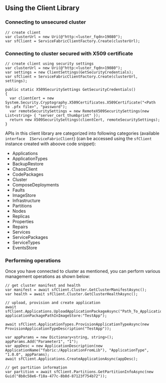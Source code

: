 ## Using the Client Library
### Connecting to unsecured cluster
```
// create client
var clusterUrl = new Uri(@"http:<luster_fqdn>19080");
var sfClient = ServiceFabricClientFactory.Create(clusterUrl);
```

### Connecting to cluster secured with X509 certificate
```
// create client using security settings
var clusterUrl = new Uri(@"http:<luster_fqdn>19080");
var settings = new ClientSettings(GetSecurityCredentials);
var sfClient = ServiceFabricClientFactory.Create(clusterUrl, settings);

public static X509SecuritySettings GetSecurityCredentials()
{
  var clientCert = new System.Security.Cryptography.X509Certificates.X509Certificate("<Path to .pfx file>", "password");
  var remoteSecuritySettings = new RemoteX509SecuritySettings(new List<string> { "server_cert_thumbprint" });
  return new X509SecuritySettings(clientCert, remoteSecuritySettings);
}

```

APIs in this client library are categorized into following categories (available ```interface  IServiceFabricClient```) (can be accessed using the ```sfClient``` instance created with aboove code snippet):
* Applications
* ApplicationTypes
* BackupRestore
* ChaosClient
* CodePackages
* Cluster
* ComposeDeployments
* Faults
* ImageStore
* Infrastructure
* Partitions
* Nodes
* Replicas
* Properties
* Repairs
* Services
* ServicePackages
* ServiceTypes
* EventsStore

### Performing operations
Once you have connected to cluster as mentioned, you can perform various management operations as shown below:

```
// get cluster manifest and health
var manifest = await sfClient.Cluster.GetClusterManifestAsync();
var health = await sfClient.Cluster.GetClusterHealthAsync();

// upload, provision and create application
await sfClient.Applications.UploadApplicationPackageAsync("Path_To_Application_Package", applicationPackagePathInImageStore:"TestApp");

await sfClient.ApplicationTypes.ProvisionApplicationTypeAsync(new ProvisionApplicationTypeDescription("TestApp"));

var appParams = new Dictionary<string, string>();
appParams.Add("Parameter1", "1");
var appDesc = new ApplicationDescription(new ApplicationName("fabric:/ApplicationFromLib"), "ApplicationType", "1.0.0", appParams);
await sfClient.Applications.CreateApplicationAsync(appDesc);

// get partition information
var partition = await sfClient.Partitions.GetPartitionInfoAsync(new Guid("8b8c58e6-f18a-477c-8b8d-87123f754b72"));

```
